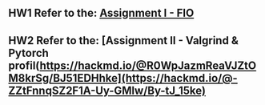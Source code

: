 ## HW1 Refer to the: [Assignment I - FIO](https://hackmd.io/@R0WpJazmReaVJZtOM8krSg/BJ51EDHhke)
## HW2 Refer to the: [Assignment II - Valgrind & Pytorch profil(https://hackmd.io/@R0WpJazmReaVJZtOM8krSg/BJ51EDHhke](https://hackmd.io/@-ZZtFnnqSZ2F1A-Uy-GMlw/By-tJ_15ke)
